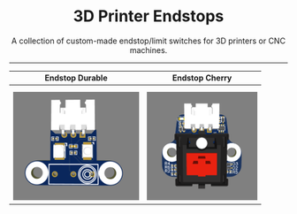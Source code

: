 <div align="center">
  <strong><h1>3D Printer Endstops</h1></strong>
</div>

<div align="center">
  A collection of custom-made endstop/limit switches for 3D printers or CNC machines.
</div>

<hr>

<div align="center">

| Endstop Durable | Endstop Cherry |
|--|--|
| <img src="https://raw.githubusercontent.com/keyquesttech/3d_printer_endstops/main/Imgs/durable_endstop.png" alt="Endstop Durable" width="228" style="margin-top: 10px;"> | <img src="https://raw.githubusercontent.com/keyquesttech/3d_printer_endstops/main/Imgs/cherry_endstop.png" alt="Endstop Cherry" width="200" style="margin-top: 10px;"> |

</div>
